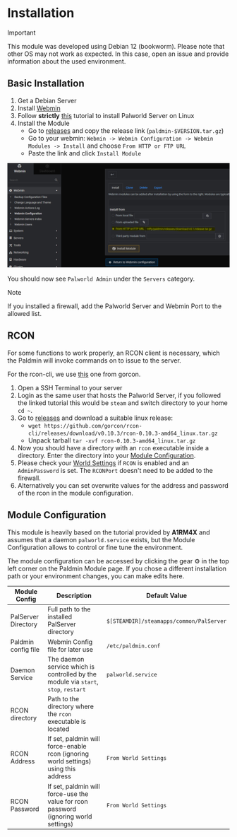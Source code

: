 # Installation

> [!IMPORTANT]
> This module was developed using Debian 12 (bookworm). Please note that other OS may not work as expected. In this case, open an issue and provide information about the used environment.

## Basic Installation
1. Get a Debian Server
2. Install [Webmin](https://www.howtoforge.com/how-to-install-webmin-on-debian-12/)
3. Follow **strictly** [this](https://github.com/A1RM4X/HowTo-Palworld/tree/main) tutorial to install Palworld Server on Linux
4. Install the Module
	- Go to [releases](https://github.com/riffy/paldmin/releases) and copy the release link (`paldmin-$VERSION.tar.gz`)
	- Go to your webmin: `Webmin -> Webmin Configuration -> Webmin Modules -> Install` and choose `From HTTP or FTP URL`
	- Paste the link and click `Install Module`

![Installation Step 1](./images/readme_02.PNG)


You should now see `Palworld Admin` under the `Servers` category.

> [!NOTE]
> If you installed a firewall, add the Palworld Server and Webmin Port to the allowed list.

## RCON

For some functions to work properly, an RCON client is necessary, which the Paldmin will invoke commands on to issue to the server.

For the rcon-cli, we use [this](https://github.com/gorcon/rcon-cli) one from gorcon.

1. Open a SSH Terminal to your server
2. Login as the same user that hosts the Palworld Server, if you followed the linked tutorial this would be `steam` and switch directory to your home `cd ~`.
3. Go to [releases](https://github.com/gorcon/rcon-cli/releases) and download a suitable linux release:
	- `wget https://github.com/gorcon/rcon-cli/releases/download/v0.10.3/rcon-0.10.3-amd64_linux.tar.gz`
	- Unpack tarball `tar -xvf rcon-0.10.3-amd64_linux.tar.gz`
4. Now you should have a directory with an `rcon` executable inside a directory. Enter the directory into your [Module Configuration](#moduleconfig).
5. Please check your [World Settings](./usage.md#world-settings) if `RCON` is enabled and an `AdminPassword` is set. The `RCONPort` doesn't need to be added to the firewall.
6. Alternatively you can set overwrite values for the address and password of the rcon in the module configuration.

## <a name="moduleconfig"></a>Module Configuration

This module is heavily based on the tutorial provided by **A1RM4X** and assumes that a daemon `palworld.service` exists, but the Module Configuration allows to control or fine tune the environment.

The module configuration can be accessed by clicking the gear ⚙ in the top left corner on the Paldmin Module page.
If you chose a different installation path or your environment changes, you can make edits here.

| Module Config | Description | Default Value |
| ------------- | ------------- | ------------- |
| PalServer Directory  | Full path to the installed PalServer directory |  `$[STEAMDIR]/steamapps/common/PalServer`  |
| Paldmin config file | Webmin Config file for later use | `/etc/paldmin.conf` |
| Daemon Service | The daemon service which is controlled by the module via `start`, `stop`, `restart` | `palworld.service` |
| RCON directory | Path to the directory where the `rcon` executable is located | |
| RCON Address | If set, paldmin will force-enable rcon (ignoring world settings) using this address | `From World Settings`
| RCON Password | If set, paldmin will force-use the value for rcon password (ignoring world settings) | `From World Settings`



